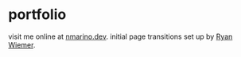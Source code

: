 # portfolio

visit me online at [nmarino.dev](https://nmarino.dev). initial page transitions set up by [Ryan Wiemer](https://github.com/ryanwiemer).
